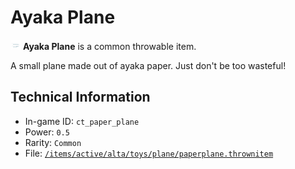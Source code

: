 # Ayaka Plane

<img src="https://raw.githubusercontent.com/Ceterai/Enternia/main/items/active/alta/toys/plane/paperplane.png" alt="Ayaka Plane icon" loading="lazy" height="16px" width="auto" /> **Ayaka Plane** is a common throwable item.

A small plane made out of ayaka paper. Just don't be too wasteful!

## Technical Information

- In-game ID: `ct_paper_plane`
- Power: `0.5`
- Rarity: `Common`
- File: [`/items/active/alta/toys/plane/paperplane.thrownitem`](https://github.com/Ceterai/Enternia/blob/main/items/active/alta/toys/plane/paperplane.thrownitem)
